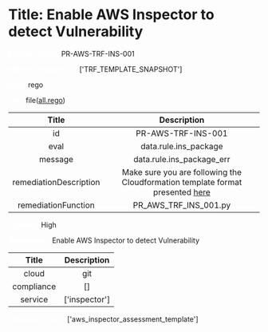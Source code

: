 



# Title: Enable AWS Inspector to detect Vulnerability


***<font color="white">Master Test Id:</font>*** PR-AWS-TRF-INS-001

***<font color="white">Master Snapshot Id:</font>*** ['TRF_TEMPLATE_SNAPSHOT']

***<font color="white">type:</font>*** rego

***<font color="white">rule:</font>*** file([all.rego])  
  
  
  
  

|Title|Description|
| :---: | :---: |
|id|PR-AWS-TRF-INS-001|
|eval|data.rule.ins_package|
|message|data.rule.ins_package_err|
|remediationDescription|Make sure you are following the Cloudformation template format presented <a href='https://registry.terraform.io/providers/hashicorp/aws/latest/docs/resources/wafv2_web_acl' target='_blank'>here</a>|
|remediationFunction|PR_AWS_TRF_INS_001.py|


***<font color="white">Severity:</font>*** High

***<font color="white">Description:</font>*** Enable AWS Inspector to detect Vulnerability  
  
  

|Title|Description|
| :---: | :---: |
|cloud|git|
|compliance|[]|
|service|['inspector']|


***<font color="white">Resource Types:</font>*** ['aws_inspector_assessment_template']


[all.rego]: https://github.com/prancer-io/prancer-compliance-test/tree/master/aws/terraform/all.rego
